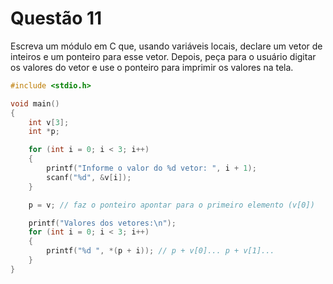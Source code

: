 # Questão 11
Escreva um módulo em C que, usando variáveis locais, declare um vetor de inteiros e um ponteiro
para esse vetor. Depois, peça para o usuário digitar os valores do vetor e use o ponteiro para imprimir
os valores na tela.
```C
#include <stdio.h>

void main()
{
    int v[3];
    int *p;

    for (int i = 0; i < 3; i++)
    {
        printf("Informe o valor do %d vetor: ", i + 1);
        scanf("%d", &v[i]);
    }

    p = v; // faz o ponteiro apontar para o primeiro elemento (v[0])

    printf("Valores dos vetores:\n");
    for (int i = 0; i < 3; i++)
    {
        printf("%d ", *(p + i)); // p + v[0]... p + v[1]...
    }
}
